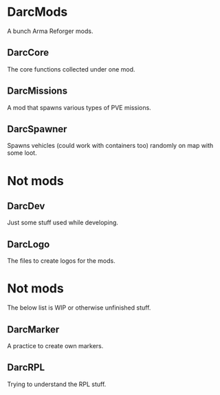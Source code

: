 # DarcMods
A bunch Arma Reforger mods.

## DarcCore
The core functions collected under one mod.

## DarcMissions
A mod that spawns various types of PVE missions. 

## DarcSpawner
Spawns vehicles (could work with containers too) randomly on map with some loot.

# Not mods
## DarcDev
Just some stuff used while developing.

## DarcLogo
The files to create logos for the mods.

# Not mods 
The below list is WIP or otherwise unfinished stuff.

## DarcMarker
A practice to create own markers. 

## DarcRPL
Trying to understand the RPL stuff.
